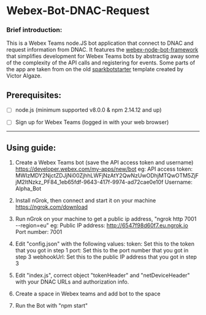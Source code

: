 # Webex-Bot-DNAC-Request

### Brief introduction:

This is a Webex Teams node.JS bot application that connect to DNAC and request information from DNAC. It features the [webex-node-bot-framework](https://github.com/webex/webex-bot-node-framework) that simplifies development for Webex Teams bots by abstractig away some of the complexity of the API calls and registering for events.  Some parts of the app are taken from on the old [sparkbotstarter](https://github.com/valgaze/sparkbotstarter) template created by Victor Algaze. 

## Prerequisites:

- [ ] node.js (minimum supported v8.0.0 & npm 2.14.12 and up)

- [ ] Sign up for Webex Teams (logged in with your web browser)


----

## Using guide:

1. Create a Webex Teams bot (save the API access token and username) https://developer.webex.com/my-apps/new/bot
		eg: API access token: MWIzMDY2NjctZDJjNi00ZjhhLWFjNzAtY2QwNzUwODhjMTQwOTM5ZjFjM2ItNzkz_PF84_1eb65fdf-9643-417f-9974-ad72cae0e10f
			Username: Alpha_Bot

2. Install nGrok, then connect and start it on your machine https://ngrok.com/download

3. Run nGrok on your machine to get a public ip address,  "ngrok http 7001 --region=eu"
		eg: Public IP address: http://6547f98d60f7.eu.ngrok.io
			Port number: 7001

4. Edit  "config.json" with the following values:
		token: Set this to the token that you got in step 1
		port: Set this to the port number that you got in step 3
		webhookUrl: Set this to the public IP address that you got in step 3

5. Edit "index.js", correct object "tokenHeader" and "netDeviceHeader" with your DNAC URLs and authorization info. 


6. Create a space in Webex teams and add bot to the space

7. Run the Bot with "npm start"
	
